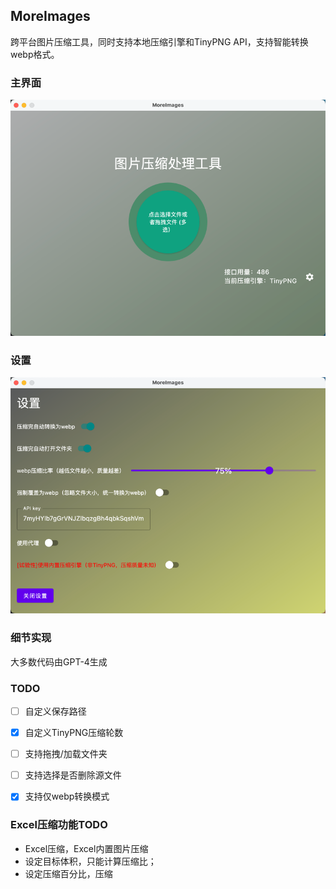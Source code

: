 ## MoreImages

跨平台图片压缩工具，同时支持本地压缩引擎和TinyPNG API，支持智能转换webp格式。


### 主界面
![img.png](arts/img.png)

### 设置
![img.png](arts/img2.png)

### 细节实现

大多数代码由GPT-4生成

### TODO

- [ ] 自定义保存路径
- [x] 自定义TinyPNG压缩轮数
- [ ] 支持拖拽/加载文件夹
- [ ] 支持选择是否删除源文件
- [x] 支持仅webp转换模式


### Excel压缩功能TODO
- Excel压缩，Excel内置图片压缩
- 设定目标体积，只能计算压缩比；
- 设定压缩百分比，压缩
